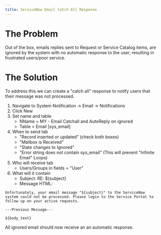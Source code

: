```yaml
---
title: ServiceNow Email Catch All Response
---
```


# The Problem
Out of the box, emails replies sent to Request or Service Catalog items, are ignored by the system with no automatic response to the user, resulting in frustrated users/poor service.

# The Solution
To address this we can create a "catch all" response to notify users that their message was not processed.

1. Navigate to System Notification -> Email -> Notifications
2. Click New
3. Set name and table
    * NName = MY - Email Catchall and AutoReply on ignored
    * Table = Email [sys_email]
4. When to send tab
    * "Record inserted or updated" (check both boxes)
    * "Mailbox is Received"
    * "State changes to Ignored"
    * "Error string does not contain sys_email" (This will prevent "Infinite Email" Loops)
5. Who will receive tab
    * Users/Groups in fields = "User"
6. What will it contain
    * Subject: RE: ${subject}
    * Message HTML:

```
Unfortunately, your email message "${subject}" to the ServiceNow system could not be processed. Please login to the Service Portal to follow up on your active requests.  

---Previous Message---

${body_text}
```
All ignored email should now receive an an automatic response.
